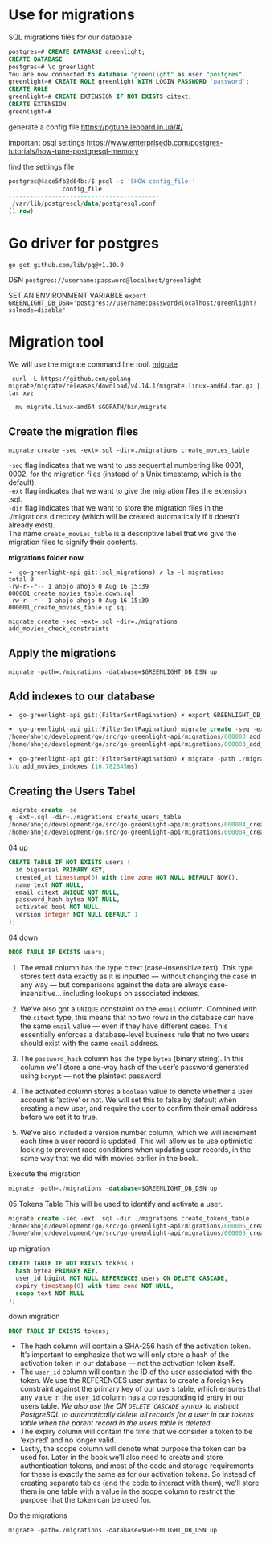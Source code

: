 # Use for migrations
SQL migrations files for our database.

```sql
postgres=# CREATE DATABASE greenlight;
CREATE DATABASE
postgres=# \c greenlight
You are now connected to database "greenlight" as user "postgres".
greenlight=# CREATE ROLE greenlight WITH LOGIN PASSWORD 'password';
CREATE ROLE
greenlight=# CREATE EXTENSION IF NOT EXISTS citext;
CREATE EXTENSION
greenlight=#
```

generate a config file
https://pgtune.leopard.in.ua/#/

important psql settings
https://www.enterprisedb.com/postgres-tutorials/how-tune-postgresql-memory

find the settings file
```sql
postgres@6ace5fb2d64b:/$ psql -c 'SHOW config_file;'
               config_file
------------------------------------------
 /var/lib/postgresql/data/postgresql.conf
(1 row)
```

# Go driver for postgres
`go get github.com/lib/pq@v1.10.0`

DSN
`postgres://username:password@localhost/greenlight`

SET AN ENVIRONMENT VARIABLE
`export GREENLIGHT_DB_DSN='postgres://username:password@localhost/greenlight?sslmode=disable'`

# Migration tool
We will use the migrate command line tool. 
[migrate](https://github.com/golang-migrate/migrate)

```
 curl -L https://github.com/golang-migrate/migrate/releases/download/v4.14.1/migrate.linux-amd64.tar.gz | tar xvz

  mv migrate.linux-amd64 $GOPATH/bin/migrate
 ```

 ## Create the migration files
 `migrate create -seq -ext=.sql -dir=./migrations create_movies_table`

`-seq` flag indicates that we want to use sequential numbering like 0001, 0002, for the migration files (instead of a Unix timestamp, which is the default).  
`-ext` flag indicates that we want to give the migration files the extension .sql.  
`-dir` flag indicates that we want to store the migration files in the ./migrations directory (which will be created automatically if it doesn’t already exist).  
The name  `create_movies_table` is a descriptive label that we give the migration files to
signify their contents.

**migrations folder now** 
```
➜  go-greenlight-api git:(sql_migrations) ✗ ls -l migrations 
total 0
-rw-r--r-- 1 ahojo ahojo 0 Aug 16 15:39 000001_create_movies_table.down.sql
-rw-r--r-- 1 ahojo ahojo 0 Aug 16 15:39 000001_create_movies_table.up.sql
```

`migrate create -seq -ext=.sql -dir=./migrations add_movies_check_constraints`

## Apply the migrations 
`migrate -path=./migrations -database=$GREENLIGHT_DB_DSN up`

## Add indexes to our database
```sql
➜  go-greenlight-api git:(FilterSortPagination) ✗ export GREENLIGHT_DB_DSN='postgres://username:password@localhost/greenlight?sslmode=disable'

➜  go-greenlight-api git:(FilterSortPagination) migrate create -seq -ext .sql -dir ./migrations add_movies_indexes
/home/ahojo/development/go/src/go-greenlight-api/migrations/000003_add_movies_indexes.up.sql
/home/ahojo/development/go/src/go-greenlight-api/migrations/000003_add_movies_indexes.down.sql

➜  go-greenlight-api git:(FilterSortPagination) ✗ migrate -path ./migrations -database $GREENLIGHT_DB_DSN up
3/u add_movies_indexes (16.782845ms)
```

## Creating the Users Tabel
```sql
 migrate create -se
q -ext=.sql -dir=./migrations create_users_table
/home/ahojo/development/go/src/go-greenlight-api/migrations/000004_create_users_table.up.sql
/home/ahojo/development/go/src/go-greenlight-api/migrations/000004_create_users_table.down.sql
```
04 up
```sql
CREATE TABLE IF NOT EXISTS users (
  id bigserial PRIMARY KEY,
  created_at timestamp(0) with time zone NOT NULL DEFAULT NOW(),
  name text NOT NULL,
  email citext UNIQUE NOT NULL,
  password_hash bytea NOT NULL,
  activated bool NOT NULL,
  version integer NOT NULL DEFAULT 1
);
```

04 down 
```sql
DROP TABLE IF EXISTS users;
```

1.  The email column has the type citext (case-insensitive text). This type stores text data exactly as it is inputted — without changing the case in any way — but comparisons against the data are always case-insensitive... including lookups on associated indexes.

2.  We’ve also got a `UNIQUE` constraint on the  `email` column. Combined with the `citext` type, this means that no two rows in the database can have the same `email` value — even if they have different cases. This essentially enforces a database-level business rule that no two users should exist with the same `email` address.

3.  The `password_hash` column has the type `bytea` (binary string). In this column we’ll store
a one-way hash of the user’s password generated using `bcrypt` — not the plaintext password

4.  The activated column stores a `boolean` value to denote whether a user account is ‘active’ or not. We will set this to false by default when creating a new user, and require the user to confirm their email address before we set it to true.

5.  We’ve also included a version number column, which we will increment each time a user record is updated. This will allow us to use optimistic locking to prevent race conditions when updating user records, in the same way that we did with movies earlier in the book.

Execute the migration
```sql
migrate -path=./migrations -database=$GREENLIGHT_DB_DSN up
```
05 Tokens Table
This will be used to identify and activate a user. 
```sql
migrate create -seq -ext .sql -dir ./migrations create_tokens_table
/home/ahojo/development/go/src/go-greenlight-api/migrations/000005_create_tokens_table.up.sql
/home/ahojo/development/go/src/go-greenlight-api/migrations/000005_create_tokens_table.down.sql
```

up migration
```sql
CREATE TABLE IF NOT EXISTS tokens (
  hash bytea PRIMARY KEY,
  user_id bigint NOT NULL REFERENCES users ON DELETE CASCADE,
  expiry timestamp(0) with time zone NOT NULL,
  scope text NOT NULL
);
```

down migration
```sql
DROP TABLE IF EXISTS tokens;
```

- The hash column will contain a SHA-256 hash of the activation token. It’s important to
emphasize that we will only store a hash of the activation token in our database — not
the activation token itself.
- The `user_id` column will contain the ID of the user associated with the token. We use the REFERENCES user syntax to create a foreign key constraint against the primary key of our users table, which ensures that any value in the `user_id` column has a corresponding id entry in our users table.
*We also use the ON `DELETE CASCADE` syntax to instruct PostgreSQL to automatically delete all records for a user in our tokens table when the parent record in the users table is deleted.*
- The expiry column will contain the time that we consider a token to be ‘expired’ and no
longer valid. 
- Lastly, the scope column will denote what purpose the token can be used for. Later in the book we’ll also need to create and store authentication tokens, and most of the code and storage requirements for these is exactly the same as for our activation tokens. So instead of creating separate tables (and the code to interact with them), we’ll store them in one table with a value in the scope column to restrict the purpose that the token can be used for.

Do the migrations 
```
migrate -path=./migrations -database=$GREENLIGHT_DB_DSN up
```